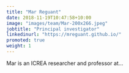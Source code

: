 ```yaml
---
title: "Mar Reguant"
date: 2018-11-19T10:47:58+10:00
image: "images/team/Mar-200x266.jpeg"
jobtitle: "Principal investigator"
linkedinurl: "https://mreguant.github.io/"
promoted: true
weight: 1
---
```


Mar is an ICREA researcher and professor at...